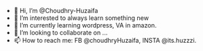 - 👋 Hi, I’m @Choudhry-Huzaifa
- 👀 I’m interested to always learn something new
- 🌱 I’m currently learning wordpress, VA in amazon.
- 💞️ I’m looking to collaborate on ...
- 📫 How to reach me: FB @choudhryHuzaifa, INSTA @its.huzzzi.
<!---
Choudhry-Huzaifa/Choudhry-Huzaifa is a ✨ special ✨ repository because its `README.md` (this file) appears on your GitHub profile.
You can click the Preview link to take a look at your changes.
--->
